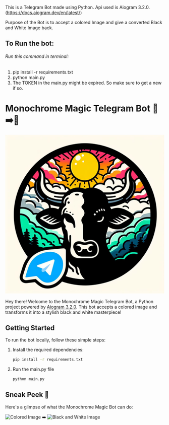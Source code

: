 This is a Telegram Bot made using Python.
Api used is Aiogram 3.2.0. (https://docs.aiogram.dev/en/latest/)

Purpose of the Bot is to accept a colored Image and give a converted Black and White Image back.

## To Run the bot:
<h6>Run this command in terminal:</h6>
<ol>
  <li>pip install -r requirements.txt</li>
  <li>python main.py</li>
  <li>The TOKEN in the main.py might be expired. So make sure to get a new if so.</li>
</ol>


# Monochrome Magic Telegram Bot 🌈➡️🖤

![Monochrome Magic](CtoB&W.jpeg)

Hey there! Welcome to the Monochrome Magic Telegram Bot, a Python project powered by [Aiogram 3.2.0](https://docs.aiogram.dev/en/latest/). This bot accepts a colored image and transforms it into a stylish black and white masterpiece!

## Getting Started

To run the bot locally, follow these simple steps:

1. Install the required dependencies:
   ```bash
   pip install -r requirements.txt

2. Run the main.py file
   ```bash
   python main.py


## Sneak Peek 📸

Here's a glimpse of what the Monochrome Magic Bot can do:

![Colored Image](link-to-sample-colored-image.png) ➡️ ![Black and White Image](link-to-sample-bw-image.png)

